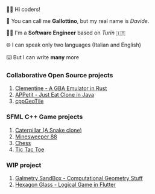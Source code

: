 
👋🏻 Hi coders!

🐔 You can call me **Gallottino**, but my real name is *Davide*.

👨‍💻 I'm a **Software Engineer** based on *Turin* 🇮🇹

🌐 I can speak only two languages (Italian and English)

⌨️ But I can write **many** more

### Collaborative Open Source projects
1. [Clementine - A GBA Emulator in Rust](https://github.com/RIP-Comm/clementine)
2. [APPetit - Just Eat Clone in Java](https://github.com/androidmaycry/APPetit)
3. [cppGeoTile](https://github.com/Murthy10/cppGeoTile)

### SFML C++ Game projects
1. [Caterpillar (A Snake clone)](https://github.com/gallottino/Caterpillar)
2. [Minesweeper 88](https://github.com/gallottino/Minesweeper)
3. [Chess](https://github.com/gallottino/Chess)
4. [Tic Tac Toe](https://github.com/gallottino/TicTacToe)

### WIP project 
1. [Galmetry SandBox - Computational Geometry Stuff](https://github.com/gallottino/computational-geometry)
2. [Hexagon Glass - Logical Game in Flutter](https://github.com/Sibrox/HexagonGlass)

